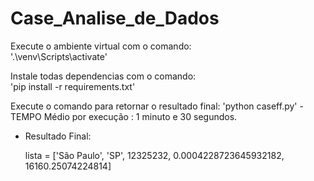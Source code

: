 # Case_Analise_de_Dados

Execute o ambiente virtual com o comando:  
  '.\venv\Scripts\activate'

Instale todas dependencias com o comando:  
  'pip install -r requirements.txt'
  
Execute o comando para retornar o resultado final:
 'python caseff.py'
  -TEMPO Médio por execução : 1 minuto e 30 segundos.
    
    
- Resultado Final:

    lista = ['São Paulo', 'SP', 12325232, 0.0004228723645932182, 16160.25074224814]
    
    
